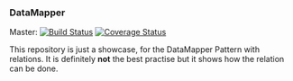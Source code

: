 ### DataMapper

Master:
[![Build Status](https://travis-ci.org/zf2timo/data-mapper.svg?branch=master)](http://travis-ci.org/zf2timo/data-mapper)
[![Coverage Status](https://coveralls.io/repos/zf2timo/data-mapper/badge.png?branch=master)](https://coveralls.io/r/zf2timo/data-mapper?branch=master)

This repository is just a showcase, for the DataMapper Pattern with relations. It is definitely **not** the best practise
but it shows how the relation can be done.


